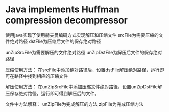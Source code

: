 # Java implements Huffman compression decompressor
使用java实现了使用赫夫曼编码方式实现解压和压缩文件
srcFile为需要压缩的文件绝对路径
dstFlie为压缩后文件的保存绝对路径

unZipSrcFile为需要解压的文件绝对路径
unZipDstFile为解压后文件的保存绝对路径

压缩使用方法：
在srcFile中添加绝对路径后，设置dstFlie解压绝对路径，运行即可在路径中找到相应的压缩文件

解压使用方法：
在unZipSrcFile中添加压缩文件绝对路径，设置unZipDstFile解压保存绝对路径，运行即可得到解压后的文件。

文件中方法解释：
unZipFile为完成解压的方法
zipFile为完成压缩方法


